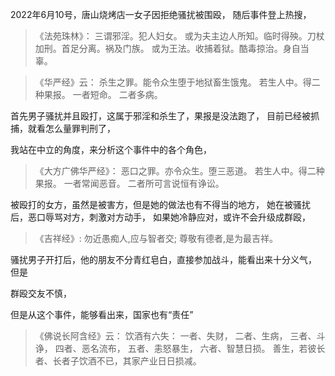 2022年6月10号，唐山烧烤店一女子因拒绝骚扰被围殴，
随后事件登上热搜，

> 《法苑珠林》：
> 三谓邪淫。犯人妇女。
> 或为夫主边人所知。临时得殃。刀杖加刑。首足分离。祸及门族。
> 或为王法。收捕着狱。酷毒掠治。身自当辜。

> 《华严经》云： 
> 杀生之罪。能令众生堕于地狱畜生饿鬼。 
> 若生人中。得二种果报。 
> 一者短命。
> 二者多病。

首先男子骚扰并且殴打，这属于邪淫和杀生了，果报是没法跑了，
目前已经被抓捕，就看怎么量罪判刑了，

我站在中立的角度，来分析这个事件中的各个角色，

> 《大方广佛华严经》：
> 恶口之罪。亦令众生。堕三恶道。
> 若生人中。得二种果报。
> 一者常闻恶音。
> 二者所可言说恒有诤讼。

被殴打的女方，虽然是被害方，但是她的做法也有不得当的地方，
她在被骚扰后，恶口辱骂对方，刺激对方动手，
如果她冷静应对，或许不会升级成群殴，

> 《吉祥经》:
> 勿近愚痴人,应与智者交;
> 尊敬有德者,是为最吉祥。

骚扰男子开打后，他的朋友不分青红皂白，直接参加战斗，能看出来十分义气，
但是

群殴交友不慎，

但是从这个事件，能够看出来，国家也有“责任”

> 《佛说长阿含经》云：
>  饮酒有六失： 
> 一者、失财， 
> 二者、生病，
>  三者、斗诤， 
> 四者、恶名流布，
>  五者、恚怒暴生， 
> 六者、智慧日损。 
> 善生，若彼长者、长者子饮酒不已，其家产业日日损减。